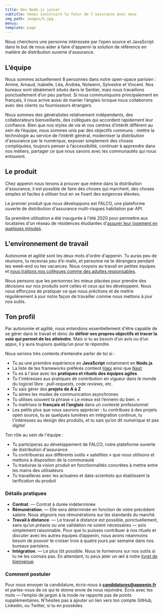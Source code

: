 ```yaml
---
title: Dev Node.js junior
subtitle: Venez construire le futur de l'assurance avec nous
img_path: images/5.jpg
menus:
template: page
---
```


Nous cherchons une personne intéressée par l’open source et JavaScript dans le but 
de nous aider à faire d'appenin la solution de référence en matière de distribution 
ouverte d'assurance.

## L’équipe

Nous sommes actuellement 8 personnes dans notre open-space parisien : Amine, Arnaud, Isabelle, 
Léa, Andréa, Nolwenn, Sylvestre et Vincent. Nos bureaux sont idéalement situés dans le Sentier, 
mais nous travaillons ponctuellement d’un peu partout. Si nous communiquons principalement en 
français, il nous arrive aussi de manier l’anglais lorsque nous collaborons avec des clients ou 
fournisseurs étrangers.

Nous sommes des généralistes relativement indépendants, des collaborateurs bienveillants, 
des collègues qui accordent rapidement leur confiance. 
Bien que nos styles de vie et nos centres d’intérêt diffèrent au sein de l’équipe, 
nous sommes unis par des objectifs communs : mettre la technologie au service de l’intérêt général, 
moderniser la distribution d'assurance par le numérique, exposer simplement des choses compliquées, 
toujours penser à l’accessibilité, continuer à apprendre dans nos métiers, 
partager ce que nous savons avec les communautés qui nous entourent.

## Le produit

Chez appenin nous tenons à prouver que même dans la distribution d'assurance, 
il est possible de faire des choses qui marchent, des choses simples et faciles à utiliser 
tout en se fixant des exigences élevées.

Le premier produit que nous développons est FALCO, une plateforme ouverte de distribution 
d'assurance multi-risques habitation par API. 

Sa première utilisation a été inaugurée à l'été 2020 pour permettre aux locataires 
d'un réseau de résidences étudiantes d'[assurer leur logement en quelques minutes](https://assurance.appenin.fr/studyo/).


## L'environnement de travail

Autonomie et agilité sont les deux mots d'ordre d'appenin. Tu auras peu de réunions, 
tu recevras peu d’e-mails, et personne ne te dérangera pendant tes week-end ou tes 
vacances. Nous croyons au travail en petites équipes et 
[nous traitons nos collègues comme des adultes responsables](https://appenin.github.io/appenin/charte.html).

Nous pensons que les personnes les mieux placées pour prendre des décisions sur nos produits 
sont celles et ceux qui les développent. Nous nous efforçons de pratiquer ce que nous prêchons
et de mettre régulièrement à jour notre façon de travailler comme nous mettons à jour nos outils.

## Ton profil

Par autonomie et agilité, nous entendons essentiellement d'être capable de se gérer dans le travail 
et donc de **définir ses propres objectifs et tracer la voie qui permet de les atteindre**. Mais si 
tu as besoin d’un avis ou d’un appui, il y aura toujours quelqu’un pour te répondre.

Nous serions très contents d’entendre parler de toi si :

* Tu as une première expérience en **JavaScript** notamment en **Node.js**
* La liste de tes frameworks préférés contient [Hapi](https://hapi.dev/) ainsi que [Next](https://nextjs.org/)
* Tu es à l'aise avec les **pratiques et rituels des équipes agiles**
* Tu t'intéresses aux pratiques de contribution en vigueur dans le monde du logiciel 
libre : *pull-requests*, *code reviews*, etc.
* Tu sais gérer des **projets de A à Z**
* Tu aimes les modes de communication asynchrones
* Tu utilises souvent la phrase « Le mieux est l’ennemi du bien. »
* Tu maitrises le **français et l’anglais** dans un contexte professionnel
* Les petits plus que nous saurons apprécier : tu contribues à des projets open source,
tu as quelques lumières en intégration continue, tu t'intéresses au design des produits,
et tu sais qu’on dit *numérique* et pas *digital*

Ton rôle au sein de l'équipe :
* Tu participeras au développement de FALCO, notre plateforme ouverte de distribution d'assurance
* Tu contribueras aux différents outils « satellites » que nous utilisons et mettons à disposition 
de la communauté
* Tu traduiras la vision produit en fonctionnalités concrètes à mettre entre les mains des utilisateurs
* Tu travailleras avec les actuaires et data-scientists qui établissent la tarification du produit


### Détails pratiques

* **Contrat**. — Contrat à durée indéterminée
* **Rémunération**. — Elle sera déterminée en fonction de votre précédent salaire. Nous alignons nos rémunérations sur 
les standards du marché.
* **Travail à distance**. — Le travail à distance est possible, ponctuellement, sans qu’un préavis ou 
une validation ne soient nécessaires — sois simplement raisonnable. Pour que tu puisses contribuer 
à nos rituels et discuter avec les autres équipes d’appenin, nous avons néanmoins besoin de pouvoir 
te croiser trois à quatre jours par semaine dans nos bureaux parisiens.
* **Intégration**. — Le plus tôt possible. Nous te formerons sur nos outils si tu ne les 
connais pas. En attendant, tu peux jeter un œil à notre [livret de bienvenue](https://appenin.github.io/appenin/).


### Comment postuler

Pour nous envoyer ta candidature, écris-nous à **candidatures@appenin.fr** et parles-nous de ce qui 
te donne envie de nous rejoindre. Écris avec tes mots — l’emploi de jargon à la mode ne 
rapporte pas de points supplémentaires. N'hésites pas à ajouter un lien vers ton compte GitHub, 
Linkedin, ou Twitter, si tu en possèdes.
